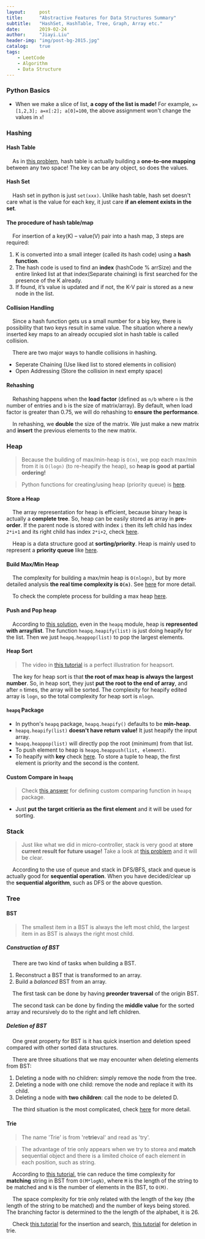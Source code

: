 ```yaml
---
layout:     post
title:      "Abstractive Features for Data Structures Summary"
subtitle:   "HashSet, HashTable, Tree, Graph, Array etc."
date:       2019-02-24
author:     "Jiayi.Liu"
header-img: "img/post-bg-2015.jpg"
catalog: 	true
tags:
    - LeetCode
    - Algorithm
    - Data Structure
---
```


### Python Basics

* When we make a slice of list, **a copy of the list is made!** For example, `x=[1,2,3]; a=x[:2]; a[0]=100`, the above assignment won't change the values in `x`!

### Hashing

#### Hash Table

&nbsp;&nbsp;&nbsp;&nbsp;As in [this problem](https://leetcode.com/problems/copy-list-with-random-pointer/discuss/43485/Clear-and-short-python-O(2n)-and-O(n)-solution), hash table is actually building a **one-to-one mapping** between any two space! The key can be any object, so does the values.

#### Hash Set

&nbsp;&nbsp;&nbsp;&nbsp;Hash set in python is just `set(xxx)`. Unlike hash table, hash set doesn't care what is the value for each key, it just care **if an element exists in the set**.

#### The procedure of hash table/map

&nbsp;&nbsp;&nbsp;&nbsp;For insertion of a key(K) – value(V) pair into a hash map, 3 steps are required:

1. K is converted into a small integer (called its hash code) using a **hash function**.
2. The hash code is used to find an **index** (hashCode % arrSize) and the entire linked list at that index(Separate chaining) is first searched for the presence of the K already.
3. If found, it’s value is updated and if not, the K-V pair is stored as a new node in the list.

#### Collision Handling

&nbsp;&nbsp;&nbsp;&nbsp;Since a hash function gets us a small number for a big key, there is possibility that two keys result in same value. The situation where a newly inserted key maps to an already occupied slot in hash table is called collision.

&nbsp;&nbsp;&nbsp;&nbsp;There are two major ways to handle collisions in hashing.

* Seperate Chaining (Use liked list to stored elements in collision)
* Open Addressing (Store the collision in next empty space)

#### Rehashing

&nbsp;&nbsp;&nbsp;&nbsp;Rehashing happens when the **load factor** (defined as `n/b` where `n` is the number of entries and `b` is the size of matrix/array). By default, when load factor is greater than 0.75, we will do rehashing to **ensure the performance**.

&nbsp;&nbsp;&nbsp;&nbsp;In rehashing, we **double** the size of the matrix. We just make a new matrix and **insert** the previous elements to the new matrix.

### Heap

> Because the building of max/min-heap is `O(n)`, we pop each max/min from it is `O(logn)` (to re-heapify the heap), so **heap is good at partial ordering!**

> Python functions for creating/using heap (priority queue) is [here](https://www.geeksforgeeks.org/heap-queue-or-heapq-in-python/).

#### Store a Heap

&nbsp;&nbsp;&nbsp;&nbsp;The array representation for heap is efficient, because binary heap is actually a **complete tree**. So, heap can be easily stored as array in **pre-order**. If the parent node is stored with index `i` then its left child has index `2*i+1` and its right child has index `2*i+2`, check [here](https://www.geeksforgeeks.org/heap-sort/).

&nbsp;&nbsp;&nbsp;&nbsp;Heap is a data structure good at **sorting/priority**. Heap is mainly used to represent a **priority queue** like [here](https://www.geeksforgeeks.org/heap-queue-or-heapq-in-python/). 

#### Build Max/Min Heap

&nbsp;&nbsp;&nbsp;&nbsp;The complexity for building a max/min heap is `O(nlogn)`, but by more detailed analysis **the real time complexity is `O(n)`**. See [here](https://www.cs.bgu.ac.il/~ds122/wiki.files/Presentation09.pdf) for more detail.

&nbsp;&nbsp;&nbsp;&nbsp;To check the complete process for building a max heap [here](https://www.youtube.com/watch?v=WsNQuCa_-PU&t=12s).

#### Push and Pop heap

&nbsp;&nbsp;&nbsp;&nbsp;According to [this solution](https://leetcode.com/problems/kth-largest-element-in-an-array/discuss/167837/Python-or-tm), even in the `heapq` module, heap is **represented with array/list**. The function `heapq.heapify(list)` is just doing heapify for the list. Then we just `heapq.heappop(list)` to pop the largest elements.

#### Heap Sort

> The video in [this tutorial](https://www.geeksforgeeks.org/heap-sort/) is a perfect illustration for heapsort.

&nbsp;&nbsp;&nbsp;&nbsp;The key for heap sort is that **the root of max heap is always the largest number**. So, in heap sort, they just **put the root to the end of array**, and after `n` times, the array will be sorted. The complexity for heapify edited array is `logn`, so the total complexity for heap sort is `nlogn`.

#### `heapq` Package

* In python's `heapq` package, `heapq.heapify()` defaults to be **min-heap**.
* `heapq.heapify(list)` **doesn't have return value!** It just heapify the input array.
* `heapq.heappop(list)` will directly pop the root (minimum) from that list.
* To push element to heap is `heapq.heappush(list, element)`.
* To heapify with **key** check [here](https://stackoverflow.com/questions/7803121/in-python-heapq-heapify-doesnt-take-cmp-or-key-functions-as-arguments-like-sor). To store a tuple to heap, the first element is priority and the second is the content.

#### Custom Compare in `heapq`

> Check [this answer](https://stackoverflow.com/questions/8875706/heapq-with-custom-compare-predicate) for defining custom comparing function in `heapq` package.

- Just **put the target critieria as the first element** and it will be used for sorting.

### Stack

> Just like what we did in micro-controller, stack is very good at **store current result for future usage!** Take a look at [this problem](https://leetcode.com/problems/basic-calculator-ii/discuss/63076/Python-short-solution-with-stack.) and it will be clear.

&nbsp;&nbsp;&nbsp;&nbsp;According to the use of queue and stack in DFS/BFS, stack and queue is actually good for **sequential operation**. When you have decided/clear up the **sequential algorithm**, such as DFS or the above question.

### Tree

#### BST

> The smallest item in a BST is always the left most child, the largest item in as BST is always the right most child.

##### Construction of BST

&nbsp;&nbsp;&nbsp;&nbsp;There are two kind of tasks when building a BST.

1. Reconstruct a BST that is transformed to an array.
2. Build a *balanced* BST from an array.

&nbsp;&nbsp;&nbsp;&nbsp;The first task can be done by having **preorder traversal** of the origin BST.

&nbsp;&nbsp;&nbsp;&nbsp;The second task can be done by finding the **middle value** for the sorted array and recursively do to the right and left children.

##### Deletion of BST

&nbsp;&nbsp;&nbsp;&nbsp;One great property for BST is it has quick insertion and deletion speed compared with other sorted data structures.

&nbsp;&nbsp;&nbsp;&nbsp;There are three situations that we may encounter when deleting elements from BST:

1. Deleting a node with no children: simply remove the node from the tree.
2. Deleting a node with one child: remove the node and replace it with its child.
3. Deleting a node with **two children**: call the node to be deleted D. 

&nbsp;&nbsp;&nbsp;&nbsp;The third situation is the most complicated, check [here](https://en.wikipedia.org/wiki/Binary_search_tree#Deletion) for more detail.

#### Trie

> The name 'Trie' is from 're**trie**val' and read as 'try'.

> The advantage of trie only appears when we try to storea and **match** sequential object and there is a limited choice of each element in each position, such as string.

&nbsp;&nbsp;&nbsp;&nbsp;According to [this tutorial](https://www.geeksforgeeks.org/trie-insert-and-search/), trie can reduce the time complexity for **matching** string in BST from `O(M*logN)`, where `M` is the length of the string to be matched and `N` is the number of elements in the BST, to `O(M)`.

&nbsp;&nbsp;&nbsp;&nbsp;The space complexity for trie only related with the length of the key (the length of the string to be matched) and the number of keys being stored. The branching factor is determined to the the length of the alphabet, it is 26.

&nbsp;&nbsp;&nbsp;&nbsp;Check [this tutorial](https://www.geeksforgeeks.org/trie-insert-and-search/) for the insertion and search, [this tutorial](https://www.geeksforgeeks.org/trie-delete/) for deletion in trie.

